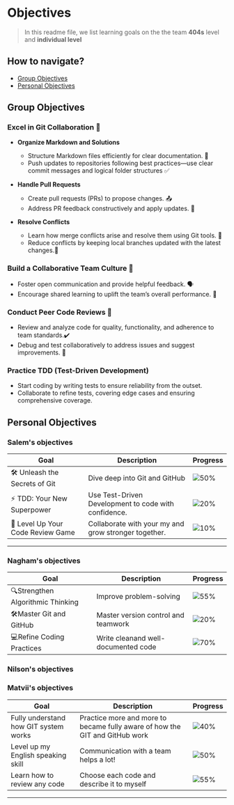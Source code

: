 
# Objectives

>In this readme file, we list learning goals on the the team **404s** level and
**individual  level**

## How to navigate?

- [Group Objectives](#group-objectives)
- [Personal Objectives](#personal-objectives)

## Group Objectives

### Excel in Git Collaboration 🚀

- **Organize Markdown and Solutions**  
  - Structure Markdown files efficiently for clear documentation. 📝  
  - Push updates to repositories following best practices—use clear commit
  messages and logical folder structures ✅  

- **Handle Pull Requests**
  - Create pull requests (PRs) to propose changes. 📤  
  - Address PR feedback constructively and apply updates. 💬  

- **Resolve Conflicts**  
  - Learn how merge conflicts arise and resolve them using Git tools. 🤔  
  - Reduce conflicts by keeping local branches updated with the latest changes.🔄

### Build a Collaborative Team Culture 🤝  

- Foster open communication and provide helpful feedback. 🗣️  
- Encourage shared learning to uplift the team’s overall performance. 🌱  

### Conduct Peer Code Reviews 👀  

- Review and analyze code for quality, functionality, and adherence to team standards.✔️
- Debug and test collaboratively to address issues and suggest improvements. 🐞

### Practice TDD (Test-Driven Development)  

- Start coding by writing tests to ensure reliability from the outset.  
- Collaborate to refine tests, covering edge cases and ensuring comprehensive coverage.

## Personal Objectives

### Salem's objectives

| **Goal**                           | **Description** | **Progress**   |  
|------------------------------------|----------------| ----------------|
| 🛠️ Unleash the Secrets of Git      |Dive deep into Git and GitHub | ![50%](https://progress-bar.xyz/50) |
| ⚡ TDD: Your New Superpower        | Use Test-Driven Development to code with confidence.| ![20%](https://progress-bar.xyz/20)  |  
| 🎉 Level Up Your Code Review Game  | Collaborate with your my and grow stronger together.| ![10%](https://progress-bar.xyz/10)  |  

---

### Nagham's objectives

| **Goal**                           | **Description** | **Progress** |  
|------------------------------------|-----------------|--------------|  
| 🔍Strengthen Algorithmic Thinking  | Improve problem-solving  | ![55%](https://progress-bar.xyz/55)|  
| 🛠️Master Git and GitHub  |  Master version control and teamwork | ![20%](https://progress-bar.xyz/20) |  
| 💻Refine Coding Practices | Write cleanand well-documented code | ![70%](https://progress-bar.xyz/70) |

### Nilson's objectives

### Matvii's objectives

| **Goal**                           | **Description** | **Progress**   |  
|------------------------------------|----------------| ----------------|
| Fully understand how GIT system works     |Practice more and more to became fully aware of how the GIT and GitHub work | ![40%](https://progress-bar.xyz/40) |
| Level up my English speaking skill     |Communication with a team helps a lot!| ![50%](https://progress-bar.xyz/50) |
| Learn how to review any code     |Choose each code and describe it to myself | ![55%](https://progress-bar.xyz/55) |

---
